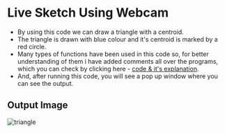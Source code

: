 # Live Sketch Using Webcam

* By using this code we can draw a triangle with a centroid.
* The triangle is drawn with blue colour and it's centroid is marked by a red circle.
* Many types of functions have been used in this code so, for better understanding of them i have added comments all over the programs, which you can check by clicking here - [code & it's explanation](https://github.com/tb-rules10/CV-Zone/blob/branch-1/Image_Manipulations/Draw%20a%20Triangle/Code.py).
* And, after running this code, you will see a pop up window where you can see the output.

## Output Image

![triangle](https://user-images.githubusercontent.com/58645688/137948430-bc0686ff-d310-4b5d-993a-fa5831cc2801.jpg)
